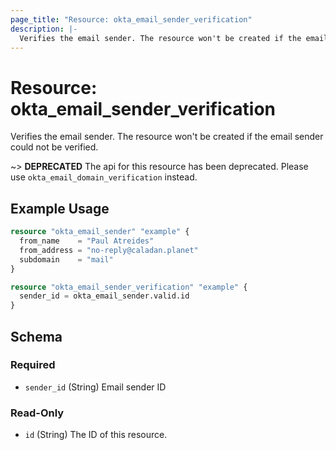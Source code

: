 ```yaml
---
page_title: "Resource: okta_email_sender_verification"
description: |-
  Verifies the email sender. The resource won't be created if the email sender could not be verified.
---
```


# Resource: okta_email_sender_verification

Verifies the email sender. The resource won't be created if the email sender could not be verified.

~> **DEPRECATED** The api for this resource has been deprecated. Please use `okta_email_domain_verification` instead.

## Example Usage

```terraform
resource "okta_email_sender" "example" {
  from_name    = "Paul Atreides"
  from_address = "no-reply@caladan.planet"
  subdomain    = "mail"
}

resource "okta_email_sender_verification" "example" {
  sender_id = okta_email_sender.valid.id
}
```

<!-- schema generated by tfplugindocs -->
## Schema

### Required

- `sender_id` (String) Email sender ID

### Read-Only

- `id` (String) The ID of this resource.


